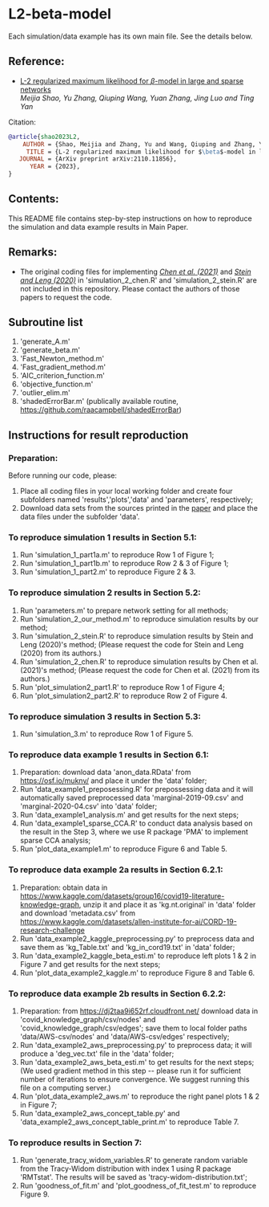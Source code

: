 # L2-beta-model

Each simulation/data example has its own main file.  See the details below.

<h2>Reference:</h2>

* <a href="https://www.asc.ohio-state.edu/zhang.7824/L2BetaModel.pdf">L-2 regularized maximum likelihood for $\beta$-model in large and sparse networks</a><br />
<i>Meijia Shao, Yu Zhang, Qiuping Wang, Yuan Zhang, Jing Luo and Ting Yan</i><br>

Citation:
```bibtex
@article{shao2023L2,
    AUTHOR = {Shao, Meijia and Zhang, Yu and Wang, Qiuping and Zhang, Yuan and Luo, Jing and Yan Ting},
     TITLE = {L-2 regularized maximum likelihood for $\beta$-model in large and sparse networks},
   JOURNAL = {ArXiv preprint arXiv:2110.11856},
      YEAR = {2023},
}


```

<h2>Contents:</h2>
This README file contains step-by-step instructions on how to reproduce the simulation and data example results in Main Paper.


<h2>Remarks:</h2>
<ul>
  <li> The original coding files for implementing <a href="https://doi.org/10.1111/rssb.12444"><i>Chen et al. (2021)</i></a> and <a href="https://arxiv.org/abs/2010.13604"><i>Stein and Leng (2020)</i></a> in 'simulation_2_chen.R' and 'simulation_2_stein.R' are not included in this repository.  Please contact the authors of those papers to request the code.
</ul>


<h2>Subroutine list</h2>

1. 'generate_A.m'
2. 'generate_beta.m'
3. 'Fast_Newton_method.m'
4. 'Fast_gradient_method.m'  
5. 'AIC_criterion_function.m'
6. 'objective_function.m'
7. 'outlier_elim.m'
8. 'shadedErrorBar.m'  (publically available routine, https://github.com/raacampbell/shadedErrorBar)



<h2>Instructions for result reproduction</h2>

<h3>Preparation:</h3>

Before running our code, please:

1. Place all coding files in your local working folder and create four subfolders named 'results','plots','data' and 'parameters', respectively;
2. Download data sets from the sources printed in the <a href="https://www.asc.ohio-state.edu/zhang.7824/L2BetaModel.pdf">paper</a> and place the data files under the subfolder 'data'.

<h3>To reproduce simulation 1 results in Section 5.1:</h3>

1. Run 'simulation_1_part1a.m' to reproduce Row 1 of Figure 1;
2. Run 'simulation_1_part1b.m' to reproduce Row 2 & 3 of Figure 1;
2. Run 'simulation_1_part2.m' to reproduce Figure 2 & 3.

<h3>To reproduce simulation 2 results in Section 5.2:</h3>

1. Run 'parameters.m' to prepare network setting for all methods;
2. Run 'simulation_2_our_method.m' to reproduce simulation results by our method;
3. Run 'simulation_2_stein.R' to reproduce simulation results by Stein and Leng (2020)'s method;  (Please request the code for Stein and Leng (2020) from its authors.)
4. Run 'simulation_2_chen.R' to reproduce simulation results by Chen et al. (2021)'s method;    (Please request the code for Chen et al. (2021) from its authors.)
5. Run 'plot_simulation2_part1.R' to reproduce Row 1 of Figure 4;
6. Run 'plot_simulation2_part2.R' to reproduce Row 2 of Figure 4.

<h3>To reproduce simulation 3 results in Section 5.3:</h3>

1. Run 'simulation_3.m' to reproduce Row 1 of Figure 5.

<h3>To reproduce data example 1 results in Section 6.1:</h3>

1. Preparation: download data 'anon_data.RData' from https://osf.io/muknv/ and place it under the 'data' folder;
2. Run 'data_example1_preposessing.R' for prepossessing data and it will automatically saved preprocessed data 'marginal-2019-09.csv' and 'marginal-2020-04.csv' into 'data' folder;
3. Run 'data_example1_analysis.m' and get results for the next steps; 
4. Run 'data_example1_sparse_CCA.R' to conduct data analysis based on the result in the Step 3, where we use R package 'PMA' to implement sparse CCA analysis;
5. Run 'plot_data_example1.m' to reproduce Figure 6 and Table 5. 

<h3>To reproduce data example 2a results in Section 6.2.1:</h3>

1. Preparation: obtain data in https://www.kaggle.com/datasets/group16/covid19-literature-knowledge-graph, unzip it and place it as 'kg.nt.original' in 'data' folder and download 'metadata.csv' from https://www.kaggle.com/datasets/allen-institute-for-ai/CORD-19-research-challenge
2. Run 'data_example2_kaggle_preprocessing.py' to preprocess data and save them as 'kg_Table.txt' and 'kg_in_cord19.txt' in 'data' folder;
3. Run 'data_example2_kaggle_beta_esti.m' to reproduce left plots 1 & 2 in Figure 7 and get results for the next steps;
4. Run 'plot_data_example2_kaggle.m' to reproduce Figure 8 and Table 6. 

<h3>To reproduce data example 2b results in Section 6.2.2:</h3>

1. Preparation: from https://dj2taa9i652rf.cloudfront.net/ download data in 'covid_knowledge_graph/csv/nodes' and 'covid_knowledge_graph/csv/edges'; save them to local folder paths 'data/AWS-csv/nodes' and 'data/AWS-csv/edges' respectively;
2. Run 'data_example2_aws_preprocessing.py' to preprocess data; it will produce a 'deg_vec.txt' file in the 'data' folder;
3. Run 'data_example2_aws_beta_esti.m' to get results for the next steps; (We used gradient method in this step -- please run it for sufficient number of iterations to ensure convergence. We suggest running this file on a computing server.)
4. Run 'plot_data_example2_aws.m' to reproduce the right panel plots 1 & 2 in Figure 7;
5. Run 'data_example2_aws_concept_table.py' and 'data_example2_aws_concept_table_print.m' to reproduce Table 7. 

<h3>To reproduce results in Section 7:</h3>

1. Run 'generate_tracy_widom_variables.R' to generate random variable from the Tracy-Widom distribution with index 1 using R package 'RMTstat'. The results will be saved as 'tracy-widom-distribution.txt';
2. Run 'goodness_of_fit.m' and 'plot_goodness_of_fit_test.m' to reproduce Figure 9. 



